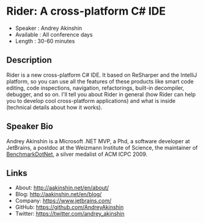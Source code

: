 Rider: A cross-platform C# IDE
========================

* Speaker   : Andrey Akinshin
* Available : All conference days
* Length    : 30-60 minutes

Description
-----------

Rider is a new cross-platform C# IDE. It based on ReSharper and the IntelliJ platform, so you can use all the features of these products like smart code editing, code inspections, navigation, refactorings, built-in decompiler, debugger, and so on. I'll tell you about Rider in general (how Rider can help you to develop cool cross-platform applications) and what is inside (technical details about how it works).

Speaker Bio
-----------

Andrey Akinshin is a Microsoft .NET MVP, a Phd, a software developer at JetBrains, a postdoc at the Weizmann Institute of Science, the maintainer of [BenchmarkDotNet](https://github.com/PerfDotNet/BenchmarkDotNet), a silver medalist of ACM ICPC 2009.

Links
-----

* About: http://aakinshin.net/en/about/
* Blog: http://aakinshin.net/en/blog/
* Company: https://www.jetbrains.com/
* GitHub: https://github.com/AndreyAkinshin
* Twitter: https://twitter.com/andrey_akinshin
